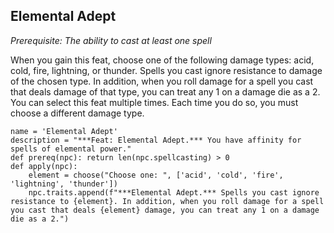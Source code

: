 ## Elemental Adept
*Prerequisite: The ability to cast at least one spell*

When you gain this feat, choose one of the following damage types: acid, cold, fire, lightning, or thunder. Spells you cast ignore resistance to damage of the chosen type. In addition, when you roll damage for a spell you cast that deals damage of that type, you can treat any 1 on a damage die as a 2. You can select this feat multiple times. Each time you do so, you must choose a different damage type.

```
name = 'Elemental Adept'
description = "***Feat: Elemental Adept.*** You have affinity for spells of elemental power."
def prereq(npc): return len(npc.spellcasting) > 0
def apply(npc):
    element = choose("Choose one: ", ['acid', 'cold', 'fire', 'lightning', 'thunder'])
    npc.traits.append(f"***Elemental Adept.*** Spells you cast ignore resistance to {element}. In addition, when you roll damage for a spell you cast that deals {element} damage, you can treat any 1 on a damage die as a 2.")
```

